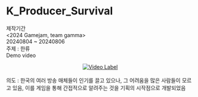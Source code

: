 # K_Producer_Survival

제작기간
<br>
<2024 Gamejam, team gamma><br>
20240804 ~ 20240806
<br>
주제 : 한류
<br>
Demo video
<br>
<div style="text-align: center;">
  <a href="https://youtu.be/ruRiqBcS_QI">
    <img src="http://img.youtube.com/vi/ruRiqBcS_QI/0.jpg" alt="Video Label">
  </a>
</div>
<br>
의도 : 한국의 여러 방송 매체들이 인기를 끌고 있으나, 그 어려움을 많은 사람들이 모르고 있음, 이를 게임을 통해 간접적으로 알려주는 것을 기획의 시작점으로 개발되었음
